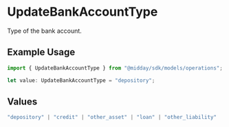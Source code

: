 # UpdateBankAccountType

Type of the bank account.

## Example Usage

```typescript
import { UpdateBankAccountType } from "@midday/sdk/models/operations";

let value: UpdateBankAccountType = "depository";
```

## Values

```typescript
"depository" | "credit" | "other_asset" | "loan" | "other_liability"
```